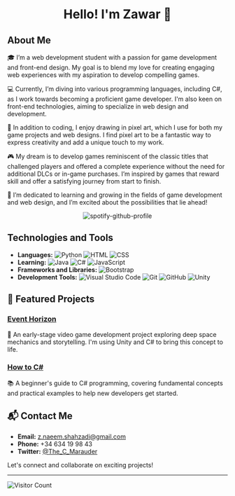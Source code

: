 <div align="center">
  
  # Hello! I'm Zawar :wave:

</div>

## About Me

🎓 I’m a web development student with a passion for game development and front-end design. My goal is to blend my love for creating engaging web experiences with my aspiration to develop compelling games.

💻 Currently, I’m diving into various programming languages, including C#, as I work towards becoming a proficient game developer. I'm also keen on front-end technologies, aiming to specialize in web design and development.

🎨 In addition to coding, I enjoy drawing in pixel art, which I use for both my game projects and web designs. I find pixel art to be a fantastic way to express creativity and add a unique touch to my work.

🎮 My dream is to develop games reminiscent of the classic titles that challenged players and offered a complete experience without the need for additional DLCs or in-game purchases. I’m inspired by games that reward skill and offer a satisfying journey from start to finish.

🌟 I’m dedicated to learning and growing in the fields of game development and web design, and I’m excited about the possibilities that lie ahead!

<div align="center">

![spotify-github-profile](https://spotify-github-profile.kittinanx.com/api/view.svg?uid=31t33ciev2skizpso2pbrlbvxvhu&redirect=true][https://spotify-github-profile.kittinanx.com/api/view.svg?uid=31t33ciev2skizpso2pbrlbvxvhu&cover_image=true&theme=default&show_offline=false&background_color=121212&interchange=true&bar_color=53b14f&bar_color_cover=false)

</div>

## Technologies and Tools

- **Languages:** ![Python](https://img.shields.io/badge/Python-3776AB?style=flat-square&logo=python&logoColor=white) ![HTML](https://img.shields.io/badge/HTML5-E34F26?style=flat-square&logo=html5&logoColor=white) ![CSS](https://img.shields.io/badge/CSS3-1572B6?style=flat-square&logo=css3&logoColor=white)
- **Learning:** ![Java](https://img.shields.io/badge/Java-007396?style=flat-square&logo=java&logoColor=white) ![C#](https://img.shields.io/badge/C%23-239120?style=flat-square&logo=c-sharp&logoColor=white) ![JavaScript](https://img.shields.io/badge/JavaScript-F7DF1E?style=flat-square&logo=javascript&logoColor=black)
- **Frameworks and Libraries:** ![Bootstrap](https://img.shields.io/badge/Bootstrap-563D7C?style=flat-square&logo=bootstrap&logoColor=white)
- **Development Tools:** ![Visual Studio Code](https://img.shields.io/badge/Visual_Studio_Code-0078d7?style=flat-square&logo=visual%20studio%20code&logoColor=white) ![Git](https://img.shields.io/badge/Git-F05032?style=flat-square&logo=git&logoColor=white) ![GitHub](https://img.shields.io/badge/GitHub-181717?style=flat-square&logo=github&logoColor=white) ![Unity](https://img.shields.io/badge/Unity-100000?style=flat-square&logo=unity&logoColor=white)

## 🚀 Featured Projects

### [Event Horizon](https://github.com/TheCelestialMarauder/EventHorizon)

🌌 An early-stage video game development project exploring deep space mechanics and storytelling. I'm using Unity and C# to bring this concept to life.

### [How to C#](https://github.com/TheCelestialMarauder/HowToCsharp)

📚 A beginner's guide to C# programming, covering fundamental concepts and practical examples to help new developers get started.

## 📬 Contact Me

- **Email:** [z.naeem.shahzadi@gmail.com](mailto:z.naeem.shahzadi@gmail.com)
- **Phone:** +34 634 19 98 43
- **Twitter:** [@The_C_Marauder](https://x.com/The_C_Marauder)

Let's connect and collaborate on exciting projects!

---

![Visitor Count](https://komarev.com/ghpvc/?username=TheCelestialMarauder&color=blue)
